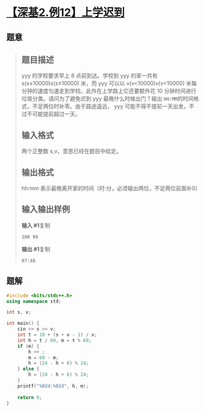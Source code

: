 #  [【深基2.例12】上学迟到](https://www.luogu.com.cn/problem/P5707)

## 题意

>   ## 题目描述
>
>   yyy 的学校要求早上 8 点前到达。学校到 yyy 的家一共有 s(s≤10000)*s*(*s*≤10000) 米，而 yyy 可以以 v(v<10000)*v*(*v*<10000) 米每分钟的速度匀速走到学校。此外在上学路上它还要额外花 10 分钟时间进行垃圾分类。请问为了避免迟到 yyy 最晚什么时候出门？输出 `HH:MM`的时间格式，不足两位时补零。由于路途遥远， yyy 可能不得不提前一天出发，不过不可能提前超过一天。
>
>   ## 输入格式
>
>   两个正整数 s,v，意思已经在题目中给定。
>
>   ## 输出格式
>
>   hh:mm 表示最晚离开家的时间（时:分，必须输出两位，不足两位前面补0）
>
>   ## 输入输出样例
>
>   **输入 #1**复制
>
>   ```
>   100 99
>   ```
>
>   **输出 #1**复制
>
>   ```
>   07:48
>   ```

## 题解



```c++
#include <bits/stdc++.h>
using namespace std;

int s, v;

int main() {
    cin >> s >> v;
    int t = 10 + (s + v - 1) / v;
    int h = t / 60, m = t % 60;
    if (m) {
        h ++ ;
        m = 60 - m;
        h = (24 - h + 8) % 24;
    } else {
        h = (24 - h + 8) % 24;
    }
    printf("%02d:%02d", h, m);
    
    return 0;
}
```



```python3

```

